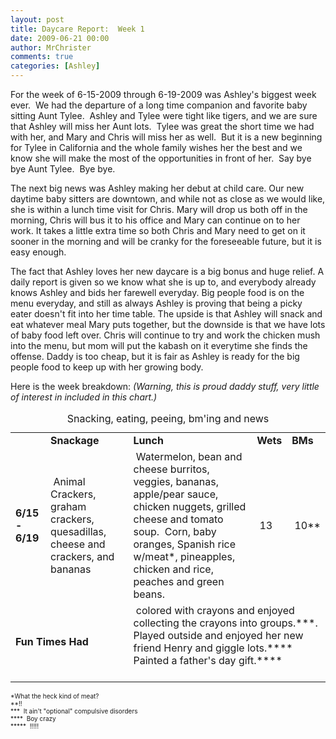 ```yaml
---
layout: post
title: Daycare Report:  Week 1
date: 2009-06-21 00:00
author: MrChrister
comments: true
categories: [Ashley]
---
```

<p>For the week of 6-15-2009 through 6-19-2009 was Ashley's biggest week ever.  We had the departure of a long time companion and favorite baby sitting Aunt Tylee.  Ashley and Tylee were tight like tigers, and we are sure that Ashley will miss her Aunt lots.  Tylee was great the short time we had with her, and Mary and Chris will miss her as well.  But it is a new beginning for Tylee in California and the whole family wishes her the best and we know she will make the most of the opportunities in front of her.  Say bye bye Aunt Tylee.  Bye bye.</p>
<p>The next big news was Ashley making her debut at child care.  Our new daytime baby sitters are downtown, and while not as close as we would like, she is within a lunch time visit for Chris.  Mary will drop us both off in the morning, Chris will bus it to his office and Mary can continue on to her work.  It takes a little extra time so both Chris and Mary need to get on it sooner in the morning and will be cranky for the foreseeable future, but it is easy enough. </p>
<p>The fact that Ashley loves her new daycare is a big bonus and huge relief.  A daily report is given so we know what she is up to, and everybody already knows Ashley and bids her farewell everyday.  Big people food is on the menu everyday, and still as always Ashley is proving that being a picky eater doesn't fit into her time table.  The upside is that Ashley will snack and eat whatever meal Mary puts together, but the downside is that we have lots of baby food left over.  Chris will continue to try and work the chicken mush into the menu, but mom will put the kabash on it everytime she finds the offense.  Daddy is too cheap, but it is fair as Ashley is ready for the big people food to keep up with her growing body.</p>
<p> Here is the week breakdown:  <em>(Warning, this is proud daddy stuff, very little of interest in included in this chart.)</em></p>
<p> </p>
<table cellspacing="0" cellpadding="4" border="0" align="center" width="100%" summary="A chart of the daily reports we get sent home with Ashley from her daycare">
    <caption>Snacking, eating, peeing, bm'ing and news</caption>
    <tbody>
        <tr>
            <td> </td>
            <td style="font-weight: bold;">Snackage</td>
            <td style="font-weight: bold;">Lunch</td>
            <td style="font-weight: bold;">Wets</td>
            <td style="font-weight: bold;">BMs</td>
        </tr>
        <tr>
            <td style="font-weight: bold;">6/15 - 6/19</td>
            <td> Animal Crackers, graham crackers, quesadillas, cheese and crackers, and bananas<br />
            </td>
            <td> Watermelon, bean and cheese burritos, veggies, bananas, apple/pear sauce, chicken nuggets, grilled cheese and tomato soup.  Corn, baby oranges, Spanish rice w/meat*, pineapples, chicken and rice, peaches and green beans.<br />
            </td>
            <td> 13</td>
            <td> 10**</td>
        </tr>
        <tr>
            <td colspan="2"><span style="font-weight: bold;">Fun Times Had</span> </td>
            <td colspan="3"> colored with crayons and enjoyed collecting the crayons into groups.***.<br />
            Played outside and enjoyed her new friend Henry and giggle lots.****<br />
            Painted a father's day gift.****<br />
              </td>
        </tr>
    </tbody>
</table>
<p><font size="1">*What the heck kind of meat?<br />
**!!<br />
***  It ain't "optional" compulsive disorders<br />
****  Boy crazy<br />
*****  !!!!!</font></p>
